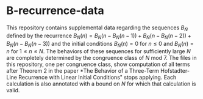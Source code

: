 # B-recurrence-data
This repository contains supplemental data regarding the sequences $B_{\bar N}$ defined by the recurrence $B_{\bar N}(n)=B_{\bar N}(n-B_{\bar N}(n-1))+B_{\bar N}(n-B_{\bar N}(n-2))+B_{\bar N}(n-B_{\bar N}(n-3))$ and the initial conditions $B_{\bar N}(n)=0$ for $n\leq0$ and $B_{\bar N}(n)=n$ for $1\leq n\leq N$. The behaviors of these sequences for sufficiently large $N$ are completely determined by the congruence class of $N$ mod $7$. The files in this repository, one per congruence class, show computation of all terms after Theorem 2 in the paper *The Behavior of a Three-Term Hofstadter-Line Recurrence with Linear Initial Conditions" stops applying. Each calculation is also annotated with a bound on $N$ for which that calculation is valid.

